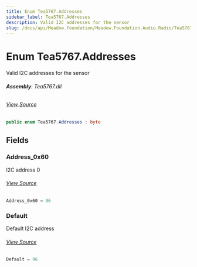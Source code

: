 ```yaml
---
title: Enum Tea5767.Addresses
sidebar_label: Tea5767.Addresses
description: Valid I2C addresses for the sensor
slug: /docs/api/Meadow.Foundation/Meadow.Foundation.Audio.Radio/Tea5767.Addresses
---
```

# Enum Tea5767.Addresses
Valid I2C addresses for the sensor

###### **Assembly**: Tea5767.dll
###### [View Source](https://github.com/WildernessLabs/Meadow.Foundation.git/blob/develop/Source/Meadow.Foundation.Peripherals/Audio.Radio.Tea5767/Driver/Tea5767.Enums.cs#L8)
```csharp title="Declaration"
public enum Tea5767.Addresses : byte
```
## Fields
### Address_0x60
I2C address 0
###### [View Source](https://github.com/WildernessLabs/Meadow.Foundation.git/blob/develop/Source/Meadow.Foundation.Peripherals/Audio.Radio.Tea5767/Driver/Tea5767.Enums.cs#L13)
```csharp title="Declaration"
Address_0x60 = 96
```
### Default
Default I2C address
###### [View Source](https://github.com/WildernessLabs/Meadow.Foundation.git/blob/develop/Source/Meadow.Foundation.Peripherals/Audio.Radio.Tea5767/Driver/Tea5767.Enums.cs#L17)
```csharp title="Declaration"
Default = 96
```
